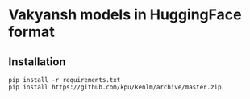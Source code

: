 # Vakyansh models in HuggingFace format

## Installation 
```
pip install -r requirements.txt
pip install https://github.com/kpu/kenlm/archive/master.zip
```
